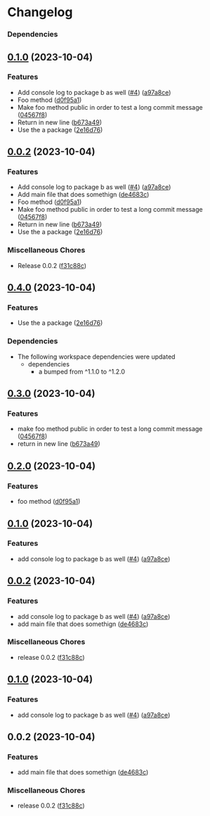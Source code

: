 # Changelog

### Dependencies

## [0.1.0](https://github.com/silvester-pari/release-please-monorepo-test/compare/b-v0.0.2...b-v0.1.0) (2023-10-04)


### Features

* Add console log to package b as well ([#4](https://github.com/silvester-pari/release-please-monorepo-test/issues/4)) ([a97a8ce](https://github.com/silvester-pari/release-please-monorepo-test/commit/a97a8ced4b331f9b5ab02d0eb2d600350bef2ca3))
* Foo method ([d0f95a1](https://github.com/silvester-pari/release-please-monorepo-test/commit/d0f95a180c3264381d0bf2bae9ad281ffd0e20b2))
* Make foo method public in order to test a long commit message ([04567f8](https://github.com/silvester-pari/release-please-monorepo-test/commit/04567f81e61359c71e5271cb525fb65c8b858218))
* Return in new line ([b673a49](https://github.com/silvester-pari/release-please-monorepo-test/commit/b673a497be5b19c2952f906b75fea93c960dd088))
* Use the a package ([2e16d76](https://github.com/silvester-pari/release-please-monorepo-test/commit/2e16d76ae9dd7636560e888ba6d697b2e9ccc8bb))

## [0.0.2](https://github.com/silvester-pari/release-please-monorepo-test/compare/b-v0.4.1...b-v0.0.2) (2023-10-04)

### Features

- Add console log to package b as well ([#4](https://github.com/silvester-pari/release-please-monorepo-test/issues/4)) ([a97a8ce](https://github.com/silvester-pari/release-please-monorepo-test/commit/a97a8ced4b331f9b5ab02d0eb2d600350bef2ca3))
- Add main file that does somethign ([de4683c](https://github.com/silvester-pari/release-please-monorepo-test/commit/de4683c4a2f3f1e421e33516ef39dead571bab97))
- Foo method ([d0f95a1](https://github.com/silvester-pari/release-please-monorepo-test/commit/d0f95a180c3264381d0bf2bae9ad281ffd0e20b2))
- Make foo method public in order to test a long commit message ([04567f8](https://github.com/silvester-pari/release-please-monorepo-test/commit/04567f81e61359c71e5271cb525fb65c8b858218))
- Return in new line ([b673a49](https://github.com/silvester-pari/release-please-monorepo-test/commit/b673a497be5b19c2952f906b75fea93c960dd088))
- Use the a package ([2e16d76](https://github.com/silvester-pari/release-please-monorepo-test/commit/2e16d76ae9dd7636560e888ba6d697b2e9ccc8bb))

### Miscellaneous Chores

- Release 0.0.2 ([f31c88c](https://github.com/silvester-pari/release-please-monorepo-test/commit/f31c88cd3fd7684a68680a557ce06ec68234f08d))

## [0.4.0](https://github.com/silvester-pari/release-please-monorepo-test/compare/b-v0.3.0...b-v0.4.0) (2023-10-04)

### Features

- Use the a package ([2e16d76](https://github.com/silvester-pari/release-please-monorepo-test/commit/2e16d76ae9dd7636560e888ba6d697b2e9ccc8bb))

### Dependencies

- The following workspace dependencies were updated
  - dependencies
    - a bumped from ^1.1.0 to ^1.2.0

## [0.3.0](https://github.com/silvester-pari/release-please-monorepo-test/compare/b-v0.2.0...b-v0.3.0) (2023-10-04)

### Features

- make foo method public in order to test a long commit message ([04567f8](https://github.com/silvester-pari/release-please-monorepo-test/commit/04567f81e61359c71e5271cb525fb65c8b858218))
- return in new line ([b673a49](https://github.com/silvester-pari/release-please-monorepo-test/commit/b673a497be5b19c2952f906b75fea93c960dd088))

## [0.2.0](https://github.com/silvester-pari/release-please-monorepo-test/compare/b-v0.1.0...b-v0.2.0) (2023-10-04)

### Features

- foo method ([d0f95a1](https://github.com/silvester-pari/release-please-monorepo-test/commit/d0f95a180c3264381d0bf2bae9ad281ffd0e20b2))

## [0.1.0](https://github.com/silvester-pari/release-please-monorepo-test/compare/b-v0.0.2...b-v0.1.0) (2023-10-04)

### Features

- add console log to package b as well ([#4](https://github.com/silvester-pari/release-please-monorepo-test/issues/4)) ([a97a8ce](https://github.com/silvester-pari/release-please-monorepo-test/commit/a97a8ced4b331f9b5ab02d0eb2d600350bef2ca3))

## [0.0.2](https://github.com/silvester-pari/release-please-monorepo-test/compare/b-v0.1.0...b-v0.0.2) (2023-10-04)

### Features

- add console log to package b as well ([#4](https://github.com/silvester-pari/release-please-monorepo-test/issues/4)) ([a97a8ce](https://github.com/silvester-pari/release-please-monorepo-test/commit/a97a8ced4b331f9b5ab02d0eb2d600350bef2ca3))
- add main file that does somethign ([de4683c](https://github.com/silvester-pari/release-please-monorepo-test/commit/de4683c4a2f3f1e421e33516ef39dead571bab97))

### Miscellaneous Chores

- release 0.0.2 ([f31c88c](https://github.com/silvester-pari/release-please-monorepo-test/commit/f31c88cd3fd7684a68680a557ce06ec68234f08d))

## [0.1.0](https://github.com/silvester-pari/release-please-monorepo-test/compare/b-v0.0.2...b-v0.1.0) (2023-10-04)

### Features

- add console log to package b as well ([#4](https://github.com/silvester-pari/release-please-monorepo-test/issues/4)) ([a97a8ce](https://github.com/silvester-pari/release-please-monorepo-test/commit/a97a8ced4b331f9b5ab02d0eb2d600350bef2ca3))

## 0.0.2 (2023-10-04)

### Features

- add main file that does somethign ([de4683c](https://github.com/silvester-pari/release-please-monorepo-test/commit/de4683c4a2f3f1e421e33516ef39dead571bab97))

### Miscellaneous Chores

- release 0.0.2 ([f31c88c](https://github.com/silvester-pari/release-please-monorepo-test/commit/f31c88cd3fd7684a68680a557ce06ec68234f08d))
